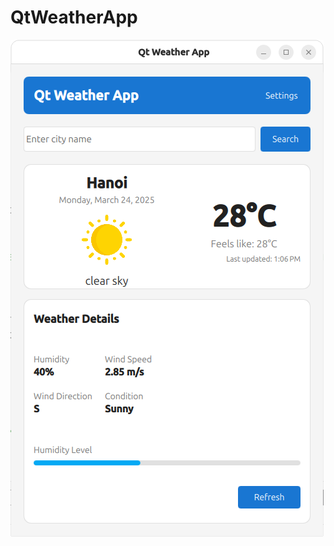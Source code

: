 # QtWeatherApp
![WeatherApp](https://github.com/hungvu268/QtWeatherApp/blob/main/WeatherApp.png?raw=true)

